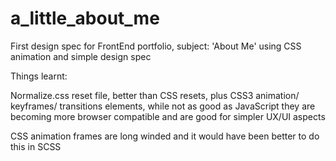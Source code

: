# a_little_about_me

First design spec for FrontEnd portfolio, subject: 'About Me' using CSS animation and simple design spec

Things learnt:

Normalize.css reset file, better than CSS resets, plus CSS3 animation/ keyframes/ transitions elements, while not as good as JavaScript they are becoming more browser compatible and are good for simpler UX/UI aspects

CSS animation frames are long winded and it would have been better to do this in SCSS 
